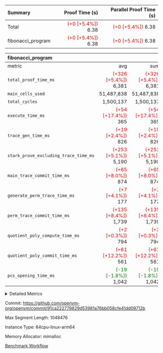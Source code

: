 | Summary | Proof Time (s) | Parallel Proof Time (s) |
|:---|---:|---:|
| Total | <span style='color: red'>(+0 [+5.4%])</span> 6.38 | <span style='color: red'>(+0 [+5.4%])</span> 6.38 |
| fibonacci_program | <span style='color: red'>(+0 [+5.4%])</span> 6.38 | <span style='color: red'>(+0 [+5.4%])</span> 6.38 |


| fibonacci_program |||||
|:---|---:|---:|---:|---:|
|metric|avg|sum|max|min|
| `total_proof_time_ms ` | <span style='color: red'>(+326 [+5.4%])</span> 6,381 | <span style='color: red'>(+326 [+5.4%])</span> 6,381 | <span style='color: red'>(+326 [+5.4%])</span> 6,381 | <span style='color: red'>(+326 [+5.4%])</span> 6,381 |
| `main_cells_used     ` |  51,487,838 |  51,487,838 |  51,487,838 |  51,487,838 |
| `total_cycles        ` |  1,500,137 |  1,500,137 |  1,500,137 |  1,500,137 |
| `execute_time_ms     ` | <span style='color: red'>(+54 [+17.4%])</span> 365 | <span style='color: red'>(+54 [+17.4%])</span> 365 | <span style='color: red'>(+54 [+17.4%])</span> 365 | <span style='color: red'>(+54 [+17.4%])</span> 365 |
| `trace_gen_time_ms   ` | <span style='color: red'>(+19 [+2.4%])</span> 826 | <span style='color: red'>(+19 [+2.4%])</span> 826 | <span style='color: red'>(+19 [+2.4%])</span> 826 | <span style='color: red'>(+19 [+2.4%])</span> 826 |
| `stark_prove_excluding_trace_time_ms` | <span style='color: red'>(+253 [+5.1%])</span> 5,190 | <span style='color: red'>(+253 [+5.1%])</span> 5,190 | <span style='color: red'>(+253 [+5.1%])</span> 5,190 | <span style='color: red'>(+253 [+5.1%])</span> 5,190 |
| `main_trace_commit_time_ms` | <span style='color: red'>(+65 [+8.0%])</span> 874 | <span style='color: red'>(+65 [+8.0%])</span> 874 | <span style='color: red'>(+65 [+8.0%])</span> 874 | <span style='color: red'>(+65 [+8.0%])</span> 874 |
| `generate_perm_trace_time_ms` | <span style='color: red'>(+7 [+4.1%])</span> 177 | <span style='color: red'>(+7 [+4.1%])</span> 177 | <span style='color: red'>(+7 [+4.1%])</span> 177 | <span style='color: red'>(+7 [+4.1%])</span> 177 |
| `perm_trace_commit_time_ms` | <span style='color: red'>(+135 [+8.4%])</span> 1,739 | <span style='color: red'>(+135 [+8.4%])</span> 1,739 | <span style='color: red'>(+135 [+8.4%])</span> 1,739 | <span style='color: red'>(+135 [+8.4%])</span> 1,739 |
| `quotient_poly_compute_time_ms` | <span style='color: red'>(+2 [+0.3%])</span> 794 | <span style='color: red'>(+2 [+0.3%])</span> 794 | <span style='color: red'>(+2 [+0.3%])</span> 794 | <span style='color: red'>(+2 [+0.3%])</span> 794 |
| `quotient_poly_commit_time_ms` | <span style='color: red'>(+61 [+12.2%])</span> 561 | <span style='color: red'>(+61 [+12.2%])</span> 561 | <span style='color: red'>(+61 [+12.2%])</span> 561 | <span style='color: red'>(+61 [+12.2%])</span> 561 |
| `pcs_opening_time_ms ` | <span style='color: green'>(-19 [-1.8%])</span> 1,042 | <span style='color: green'>(-19 [-1.8%])</span> 1,042 | <span style='color: green'>(-19 [-1.8%])</span> 1,042 | <span style='color: green'>(-19 [-1.8%])</span> 1,042 |



<details>
<summary>Detailed Metrics</summary>

| group | num_segments | keygen_time_ms | commit_exe_time_ms |
| --- | --- | --- | --- |
| fibonacci_program | 1 | 382 | 5 | 

| group | air_name | quotient_deg | interactions | constraints |
| --- | --- | --- | --- | --- |
| fibonacci_program | AccessAdapterAir<16> | 2 | 5 | 14 | 
| fibonacci_program | AccessAdapterAir<2> | 2 | 5 | 14 | 
| fibonacci_program | AccessAdapterAir<32> | 2 | 5 | 14 | 
| fibonacci_program | AccessAdapterAir<4> | 2 | 5 | 14 | 
| fibonacci_program | AccessAdapterAir<64> | 2 | 5 | 14 | 
| fibonacci_program | AccessAdapterAir<8> | 2 | 5 | 14 | 
| fibonacci_program | BitwiseOperationLookupAir<8> | 2 | 2 | 4 | 
| fibonacci_program | MemoryMerkleAir<8> | 2 | 4 | 40 | 
| fibonacci_program | PersistentBoundaryAir<8> | 2 | 3 | 6 | 
| fibonacci_program | PhantomAir | 2 | 3 | 5 | 
| fibonacci_program | Poseidon2PeripheryAir<BabyBearParameters>, 1> | 2 | 1 | 286 | 
| fibonacci_program | ProgramAir | 1 | 1 | 4 | 
| fibonacci_program | RangeTupleCheckerAir<2> | 1 | 1 | 4 | 
| fibonacci_program | VariableRangeCheckerAir | 1 | 1 | 4 | 
| fibonacci_program | VmAirWrapper<Rv32BaseAluAdapterAir, BaseAluCoreAir<4, 8> | 2 | 19 | 43 | 
| fibonacci_program | VmAirWrapper<Rv32BaseAluAdapterAir, LessThanCoreAir<4, 8> | 2 | 17 | 39 | 
| fibonacci_program | VmAirWrapper<Rv32BaseAluAdapterAir, ShiftCoreAir<4, 8> | 2 | 23 | 90 | 
| fibonacci_program | VmAirWrapper<Rv32BranchAdapterAir, BranchEqualCoreAir<4> | 2 | 11 | 25 | 
| fibonacci_program | VmAirWrapper<Rv32BranchAdapterAir, BranchLessThanCoreAir<4, 8> | 2 | 13 | 41 | 
| fibonacci_program | VmAirWrapper<Rv32CondRdWriteAdapterAir, Rv32JalLuiCoreAir> | 2 | 10 | 22 | 
| fibonacci_program | VmAirWrapper<Rv32HintStoreAdapterAir, Rv32HintStoreCoreAir> | 2 | 15 | 17 | 
| fibonacci_program | VmAirWrapper<Rv32JalrAdapterAir, Rv32JalrCoreAir> | 2 | 16 | 20 | 
| fibonacci_program | VmAirWrapper<Rv32LoadStoreAdapterAir, LoadSignExtendCoreAir<4, 8> | 2 | 18 | 33 | 
| fibonacci_program | VmAirWrapper<Rv32LoadStoreAdapterAir, LoadStoreCoreAir<4> | 2 | 17 | 38 | 
| fibonacci_program | VmAirWrapper<Rv32MultAdapterAir, DivRemCoreAir<4, 8> | 2 | 25 | 88 | 
| fibonacci_program | VmAirWrapper<Rv32MultAdapterAir, MulHCoreAir<4, 8> | 2 | 24 | 38 | 
| fibonacci_program | VmAirWrapper<Rv32MultAdapterAir, MultiplicationCoreAir<4, 8> | 2 | 19 | 26 | 
| fibonacci_program | VmAirWrapper<Rv32RdWriteAdapterAir, Rv32AuipcCoreAir> | 2 | 11 | 15 | 
| fibonacci_program | VmConnectorAir | 2 | 3 | 9 | 

| group | air_name | segment | rows | prep_cols | perm_cols | main_cols | cells |
| --- | --- | --- | --- | --- | --- | --- | --- |
| fibonacci_program | AccessAdapterAir<8> | 0 | 64 |  | 24 | 17 | 2,624 | 
| fibonacci_program | BitwiseOperationLookupAir<8> | 0 | 65,536 | 3 | 8 | 2 | 655,360 | 
| fibonacci_program | MemoryMerkleAir<8> | 0 | 256 |  | 20 | 32 | 13,312 | 
| fibonacci_program | PersistentBoundaryAir<8> | 0 | 64 |  | 12 | 20 | 2,048 | 
| fibonacci_program | PhantomAir | 0 | 2 |  | 12 | 6 | 36 | 
| fibonacci_program | Poseidon2PeripheryAir<BabyBearParameters>, 1> | 0 | 256 |  | 8 | 300 | 78,848 | 
| fibonacci_program | ProgramAir | 0 | 4,096 |  | 8 | 10 | 73,728 | 
| fibonacci_program | RangeTupleCheckerAir<2> | 0 | 524,288 | 2 | 8 | 1 | 4,718,592 | 
| fibonacci_program | VariableRangeCheckerAir | 0 | 262,144 | 2 | 8 | 1 | 2,359,296 | 
| fibonacci_program | VmAirWrapper<Rv32BaseAluAdapterAir, BaseAluCoreAir<4, 8> | 0 | 1,048,576 |  | 80 | 36 | 121,634,816 | 
| fibonacci_program | VmAirWrapper<Rv32BaseAluAdapterAir, LessThanCoreAir<4, 8> | 0 | 524,288 |  | 40 | 37 | 40,370,176 | 
| fibonacci_program | VmAirWrapper<Rv32BaseAluAdapterAir, ShiftCoreAir<4, 8> | 0 | 2 |  | 52 | 53 | 210 | 
| fibonacci_program | VmAirWrapper<Rv32BranchAdapterAir, BranchEqualCoreAir<4> | 0 | 262,144 |  | 48 | 26 | 19,398,656 | 
| fibonacci_program | VmAirWrapper<Rv32BranchAdapterAir, BranchLessThanCoreAir<4, 8> | 0 | 8 |  | 56 | 32 | 704 | 
| fibonacci_program | VmAirWrapper<Rv32CondRdWriteAdapterAir, Rv32JalLuiCoreAir> | 0 | 131,072 |  | 44 | 18 | 8,126,464 | 
| fibonacci_program | VmAirWrapper<Rv32HintStoreAdapterAir, Rv32HintStoreCoreAir> | 0 | 4 |  | 36 | 26 | 248 | 
| fibonacci_program | VmAirWrapper<Rv32JalrAdapterAir, Rv32JalrCoreAir> | 0 | 16 |  | 36 | 28 | 1,024 | 
| fibonacci_program | VmAirWrapper<Rv32LoadStoreAdapterAir, LoadStoreCoreAir<4> | 0 | 32 |  | 72 | 40 | 3,584 | 
| fibonacci_program | VmAirWrapper<Rv32RdWriteAdapterAir, Rv32AuipcCoreAir> | 0 | 16 |  | 28 | 21 | 784 | 
| fibonacci_program | VmConnectorAir | 0 | 2 | 1 | 12 | 4 | 32 | 

| group | segment | trace_gen_time_ms | total_proof_time_ms | total_cycles | total_cells | stark_prove_excluding_trace_time_ms | quotient_poly_compute_time_ms | quotient_poly_commit_time_ms | perm_trace_commit_time_ms | pcs_opening_time_ms | main_trace_commit_time_ms | main_cells_used | generate_perm_trace_time_ms | execute_time_ms |
| --- | --- | --- | --- | --- | --- | --- | --- | --- | --- | --- | --- | --- | --- | --- |
| fibonacci_program | 0 | 826 | 6,381 | 1,500,137 | 197,440,542 | 5,190 | 794 | 561 | 1,739 | 1,042 | 874 | 51,487,838 | 177 | 365 | 

</details>


Commit: https://github.com/openvm-org/openvm/commit/91ca222779829d53981a76bb058cfe41dd09712b

Max Segment Length: 1048476

Instance Type: 64cpu-linux-arm64

Memory Allocator: mimalloc

[Benchmark Workflow](https://github.com/openvm-org/openvm/actions/runs/12895348153)
